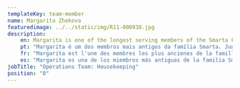 ```yaml
---
templateKey: team-member
name: Margarita Zhekova
featuredimage: ../../static/img/R11-000938.jpg
description: 
    en: Margarita is one of the longest serving members of the Smarta Family. Joining the company in its humble beginnings, she has assisted our success with her strength and determination to do a great job. Her passion is your laundry, ensuring that guests have a fresh and clean bed to sleep in! Nothing is too much trouble for Margo!
    pt: "Margarita é um dos membros mais antigos da família Smarta. Juntando-se à empresa em seu início humilde, ela ajudou nosso sucesso com sua força e determinação para fazer um ótimo trabalho. A paixão dela é a sua roupa lavada, garantindo que os hóspedes tenham uma cama limpa e fresca para dormir! Nada é demais para Margo!"
    fr: "Margarita est l'une des membres les plus ancienes de la famille Smarta. En rejoignant l'entreprise à ses humbles débuts, elle a contribué à notre succès avec sa force et sa détermination à faire un excellent travail. Sa passion est votre lessive, en veillant à ce que les invités aient un lit frais et propre pour dormir ! Rien n'est de trop pour Margo !"
    es: "Margarita es una de los miembros más antiguas de la familia Smarta. Al unirse a la empresa en sus humildes comienzos, ha contribuido a nuestro éxito con su fuerza y determinación para hacer un gran trabajo. Su pasión es la ropa sucia, ¡asegurando que los huéspedes tengan una cama fresca y limpia para dormir! ¡Nada es demasiado para Margo!"
jobTitle: "Operations Team: Housekeeping"
position: "8"
---
```


